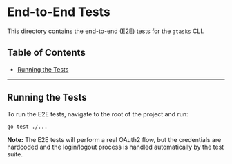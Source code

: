 # End-to-End Tests

This directory contains the end-to-end (E2E) tests for the `gtasks` CLI.

## Table of Contents

- [Running the Tests](#running-the-tests)

---

## Running the Tests

To run the E2E tests, navigate to the root of the project and run:

```
go test ./...
```

**Note:** The E2E tests will perform a real OAuth2 flow, but the credentials are hardcoded and the login/logout process is handled automatically by the test suite.
